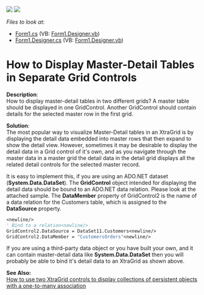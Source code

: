 <!-- default badges list -->
[![](https://img.shields.io/badge/Open_in_DevExpress_Support_Center-FF7200?style=flat-square&logo=DevExpress&logoColor=white)](https://supportcenter.devexpress.com/ticket/details/E883)
[![](https://img.shields.io/badge/📖_How_to_use_DevExpress_Examples-e9f6fc?style=flat-square)](https://docs.devexpress.com/GeneralInformation/403183)
<!-- default badges end -->
<!-- default file list -->
*Files to look at*:

* [Form1.cs](./CS/Q205299/Form1.cs) (VB: [Form1.Designer.vb](./VB/Q205299/Form1.Designer.vb))
* [Form1.Designer.cs](./CS/Q205299/Form1.Designer.cs) (VB: [Form1.Designer.vb](./VB/Q205299/Form1.Designer.vb))
<!-- default file list end -->
# How to Display Master-Detail Tables in Separate Grid Controls


<p><strong>Description</strong>:<br />
How to display master-detail tables in two different grids?  A master table should be displayed in one GridControl.  Another GridControl should contain details for the selected master row in the first grid.</p><p><strong>Solution</strong>:<br />
The most popular way to visualize Master-Detail tables in an XtraGrid is by displaying the detail data embedded into master rows that then expand to show the detail view.  However, sometimes it may be desirable to display the detail data in a Grid control of it's own, and as you navigate through the master data in a master grid the detail data in the detail grid displays all the related detail controls for the selected master record.</p><p>It is easy to implement this, if you are using an ADO.NET dataset (<strong>System.Data.DataSet</strong>).  The <strong>GridControl</strong> object intended for displaying the detail data should be bound to an ADO.NET data relation.  Please look at the attached sample.  The <strong>DataMember</strong> property of GridControl2 is the name of a data relation for the Customers table, which is assigned to the <strong>DataSource</strong> property.</p>

```vb
<newline/>
' Bind to a relation<newline/>
GridControl2.DataSource = DataSet11.Customers<newline/>
GridControl2.DataMember = "CustomersOrders"<newline/>

```

<p>If you are using a third-party data object or you have built your own, and it can contain master-detail data like <strong>System.Data.DataSet</strong> then you will probably be able to bind it's detail data to an XtraGrid as shown above.</p><p><strong>See Also:</strong><br />
<a href="https://www.devexpress.com/Support/Center/p/A2750">How to use two XtraGrid controls to display collections of persistent objects with a one-to-many association</a></p>

<br/>


